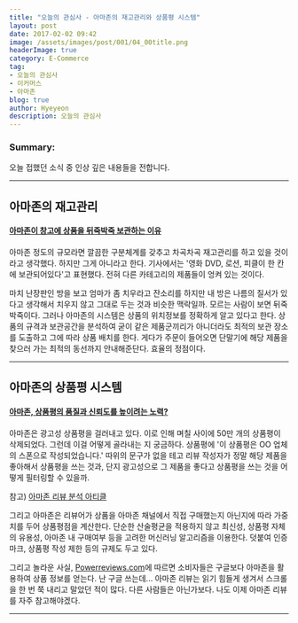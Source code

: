 ```yaml
---
title: "오늘의 관심사 - 아마존의 재고관리와 상품평 시스템"
layout: post
date: 2017-02-02 09:42
image: /assets/images/post/001/04_00title.png
headerImage: true
category: E-Commerce
tag:
- 오늘의 관심사
- 이커머스
- 아마존
blog: true
author: Hyeyeon
description: 오늘의 관심사
---
```


### Summary:

오늘 접했던 소식 중 인상 깊은 내용들을 전합니다.

---

## 아마존의 재고관리

#### [아마존이 창고에 상품을 뒤죽박죽 보관하는 이유](http://techneedle.com/archives/29063)

아마존 정도의 규모라면 깔끔한 구분체계를 갖추고 차곡차곡 재고관리를 하고 있을 것이라고 생각했다. 하지만 그게 아니라고 한다. 기사에서는 '영화 DVD, 로션, 피클이 한 칸에 보관되어있다'고 표현했다. 전혀 다른 카테고리의 제품들이 엉켜 있는 것이다.

마치 난장판인 방을 보고 엄마가 좀 치우라고 잔소리를 하지만 내 방은 나름의 질서가 있다고 생각해서 치우지 않고 그대로 두는 것과 비슷한 맥락일까. 모르는 사람이 보면 뒤죽박죽이다. 그러나 아마존의 시스템은 상품의 위치정보를 정확하게 알고 있다고 한다. 상품의 규격과 보관공간을 분석하여 굳이 같은 제품군끼리가 아니더라도 최적의 보관 장소를 도출하고 그에 따라 상품 배치를 한다. 게다가 주문이 들어오면 단말기에 해당 제품을 찾으러 가는 최적의 동선까지 안내해준단다. 효율의 정점이다.

---

## 아마존의 상품평 시스템

#### [아마존, 상품평의 품질과 신뢰도를 높이려는 노력?](http://techneedle.com/archives/29019)

아마존은 광고성 상품평을 걸러내고 있다. 이로 인해 며칠 사이에 50만 개의 상품평이 삭제되었다. 그런데 이걸 어떻게 골라내는 지 궁금하다. 상품평에 '이 상품평은 OO 업체의 스폰으로 작성되었습니다.' 따위의 문구가 없을 테고 리뷰 작성자가 정말 해당 제품을 좋아해서 상품평을 쓰는 것과, 단지 광고성으로 그 제품을 좋다고 상품평을 쓰는 것을 어떻게 필터링할 수 있을까.

참고) [아마존 리뷰 분석 아티클](https://reviewmeta.com/blog/analysis-of-7-million-amazon-reviews-customers-who-receive-free-or-discounted-item-much-more-likely-to-write-positive-review/)

그리고 아마존은 리뷰어가 상품을 아마존 채널에서 직접 구매했는지 아닌지에 따라 가중치를 두어 상품평점을 계산한다. 단순한 산술평균을 적용하지 않고 최신성, 상품평 자체의 유용성, 아마존 내 구매여부 등을 고려한 머신러닝 알고리즘을 이용한다. 덧붙여 인증마크, 상품평 작성 제한 등의 규제도 두고 있다. 

그리고 놀라운 사실, [ Powerreviews.com](http://www.powerreviews.com/blog/new-study-finds-that-retailers-and-brands-can-leverage-reviews-to-compete-with-amazon-and-search/)에 따르면 소비자들은 구글보다 아마존을 활용하여 상품 정보를 얻는다. 난 구글 쓰는데... 아마존 리뷰는 읽기 힘들게 생겨서 스크롤을 한 번 쭉 내리고 말았던 적이 많다. 다른 사람들은 아닌가보다. 나도 이제 아마존 리뷰를 자주 참고해야겠다.

---
